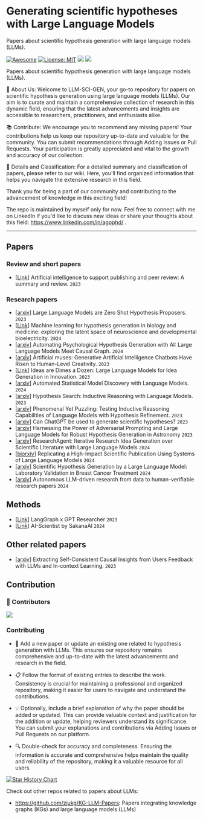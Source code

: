 # Generating scientific hypotheses with Large Language Models
Papers about scientific hypothesis generation with large language models (LLMs).



[![Awesome](https://awesome.re/badge.svg)](https://github.com/Paureel/LLM-SCI-GEN) 
[![License: MIT](https://img.shields.io/badge/License-MIT-green.svg)](https://github.com/zjukg/KG-LLM-Papers/blob/main/LICENSE)
![](https://img.shields.io/github/last-commit/Paureel/LLM-SCI-GEN?color=green) 
![](https://img.shields.io/badge/PRs-Welcome-red) 


Papers about scientific hypothesis generation with large language models (LLMs).

🔬 About Us: Welcome to LLM-SCI-GEN, your go-to repository for papers on scientific hypothesis generation using large language models (LLMs). Our aim is to curate and maintain a comprehensive collection of research in this dynamic field, ensuring that the latest advancements and insights are accessible to researchers, practitioners, and enthusiasts alike.

📚 Contribute: We encourage you to recommend any missing papers! Your contributions help us keep our repository up-to-date and valuable for the community. You can submit recommendations through Adding Issues or Pull Requests. Your participation is greatly appreciated and vital to the growth and accuracy of our collection.

📝 Details and Classification: For a detailed summary and classification of papers, please refer to our wiki. Here, you'll find organized information that helps you navigate the extensive research in this field.

Thank you for being a part of our community and contributing to the advancement of knowledge in this exciting field!

<!-- Details of summary and classification of papers are shown in [wiki](https://github.com/Paureel/LLM-SCI-GEN/wiki). -->

The repo is maintained by myself only for now. Feel free to connect with me on LinkedIn if you'd like to discuss new ideas or share your thoughts about this field: https://www.linkedin.com/in/agpphd/ .

---

##  Papers

### Review and short papers
- \[[Link](https://onlinelibrary.wiley.com/doi/full/10.1002/leap.1570)\] Artificial intelligence to support publishing and peer review: A summary and review. `2023`




### Research papers

- \[[arxiv](https://arxiv.org/pdf/2311.05965)\] Large Language Models are Zero Shot Hypothesis Proposers. `2023`
- \[[Link](https://pubs.rsc.org/en/content/articlelanding/2024/dd/d3dd00185g)\] Machine learning for hypothesis generation in biology and medicine: exploring the latent space of neuroscience and developmental bioelectricity. `2024`
- \[[arxiv](https://arxiv.org/abs/2402.14424)\] Automating Psychological Hypothesis Generation with AI: Large Language Models Meet Causal Graph. `2024`
- \[[arxiv](https://arxiv.org/abs/2303.12003)\] Artificial muses: Generative Artificial Intelligence Chatbots Have Risen to Human-Level Creativity. `2023`
- \[[Link](https://papers.ssrn.com/sol3/papers.cfm?abstract_id=4526071)\] Ideas are Dimes a Dozen: Large Language Models for Idea Generation in Innovation. `2023`
- \[[arxiv](https://arxiv.org/html/2402.17879v1)\] Automated Statistical Model Discovery with Language Models. `2024`
- \[[arxiv](https://arxiv.org/abs/2309.05660)\] Hypothesis Search: Inductive Reasoning with Language Models. `2023`
- \[[arxiv](https://arxiv.org/abs/2310.08559)\] Phenomenal Yet Puzzling: Testing Inductive Reasoning Capabilities of Language Models with Hypothesis Refinement. `2023`
- \[[arxiv](https://arxiv.org/abs/2304.12208)\] Can ChatGPT be used to generate scientific hypotheses? `2023`
- \[[arxiv](https://arxiv.org/abs/2306.11648)\] Harnessing the Power of Adversarial Prompting and Large Language Models for Robust Hypothesis Generation in Astronomy `2023`
- \[[arxiv](https://arxiv.org/abs/2404.07738)\] ResearchAgent: Iterative Research Idea Generation over Scientific Literature with Large Language Models `2024`
- \[[biorxiv](https://www.biorxiv.org/content/10.1101/2024.04.08.588614v2)\] Replicating a High-Impact Scientific Publication Using Systems of Large Language Models `2024`
- \[[arxiv](https://arxiv.org/abs/2405.12258)\] Scientific Hypothesis Generation by a Large Language Model: Laboratory Validation in Breast Cancer Treatment `2024`
- \[[arxiv](https://arxiv.org/abs/2404.17605)\] Autonomous LLM-driven research from data to human-verifiable research papers `2024`






## Methods

- \[[Link](https://github.com/assafelovic/gpt-researcher/tree/master/multi_agents)\] LangGraph x GPT Researcher `2023`
- \[[Link](https://github.com/SakanaAI/AI-Scientist)\] AI-Scientist by SakanaAI `2024`

## Other related papers

- \[[arxiv](https://arxiv.org/abs/2312.06820)\] Extracting Self-Consistent Causal Insights from Users Feedback with LLMs and In-context Learning. `2023`

## Contribution
### 👥 Contributors

<a href="https://github.com/Paureel/LLM-SCI-GEN/graphs/contributors">
  <img src="https://contrib.rocks/image?repo=Paureel/LLM-SCI-GEN" />
</a>

### Contributing


- 📄 Add a new paper or update an existing one related to hypothesis generation with LLMs. This ensures our repository remains comprehensive and up-to-date with the latest advancements and research in the field.

- 📋 Follow the format of existing entries to describe the work. Consistency is crucial for maintaining a professional and organized repository, making it easier for users to navigate and understand the contributions.

- 💡 Optionally, include a brief explanation of why the paper should be added or updated. This can provide valuable context and justification for the addition or update, helping reviewers understand its significance. You can submit your explanations and contributions via Adding Issues or Pull Requests on our platform.

- 🔍 Double-check for accuracy and completeness. Ensuring the information is accurate and comprehensive helps maintain the quality and reliability of the repository, making it a valuable resource for all users.

[![Star History Chart](https://api.star-history.com/svg?repos=Paureel/LLM-SCI-GEN&type=Date)](https://star-history.com/#Paureel/LLM-SCI-GEN&Date)





Check out other repos related to papers about LLMs: 
- https://github.com/zjukg/KG-LLM-Papers: Papers integrating knowledge graphs (KGs) and large language models (LLMs)
